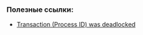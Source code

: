 ### Полезные ссылки:

- [Transaction (Process ID) was deadlocked](https://sqlbak.com/academy/transaction-process-id-was-deadlocked-on-lock-resources-with-another-process-and-has-been-chosen-as-the-deadlock-victim-msg-1205)  

